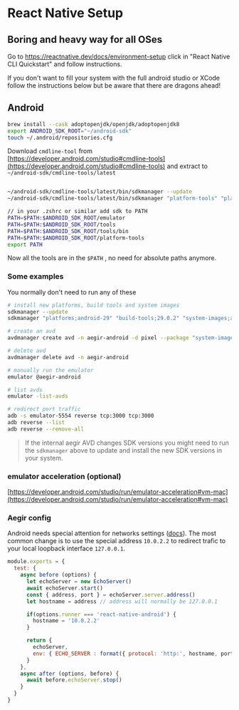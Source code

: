 # React Native Setup

## Boring and heavy way for all OSes

Go to https://reactnative.dev/docs/environment-setup click in "React Native CLI Quickstart" and follow instructions.

If you don't want to fill your system with the full android studio or XCode follow the instructions below but be aware that there are dragons ahead!

## Android

```bash
brew install --cask adoptopenjdk/openjdk/adoptopenjdk8
export ANDROID_SDK_ROOT="~/android-sdk"
touch ~/.android/repositories.cfg
```

Download `cmdline-tool` from [https://developer.android.com/studio#cmdline-tools](https://developer.android.com/studio#cmdline-tools) and extract to `~/android-sdk/cmdline-tools/latest`

```bash

~/android-sdk/cmdline-tools/latest/bin/sdkmanager --update
~/android-sdk/cmdline-tools/latest/bin/sdkmanager "platform-tools" "platforms;android-29" "build-tools;29.0.2" "system-images;android-29;default;x86_64"

// in your .zshrc or similar add sdk to PATH
PATH=$PATH:$ANDROID_SDK_ROOT/emulator
PATH=$PATH:$ANDROID_SDK_ROOT/tools
PATH=$PATH:$ANDROID_SDK_ROOT/tools/bin
PATH=$PATH:$ANDROID_SDK_ROOT/platform-tools
export PATH
```
Now all the tools are in the `$PATH` , no need for absolute paths anymore.

### Some examples

You normally don't need to run any of these

```bash
# install new platforms, build tools and system images
sdkmanager --update
sdkmanager "platforms;android-29" "build-tools;29.0.2" "system-images;android-29;default;x86_64"

# create an avd
avdmanager create avd -n aegir-android -d pixel --package "system-images;android-29;default;x86_64"

# delete avd
avdmanager delete avd -n aegir-android

# manually run the emulator
emulator @aegir-android

# list avds
emulator -list-avds

# redirect port traffic
adb -s emulator-5554 reverse tcp:3000 tcp:3000
adb reverse --list
adb reverse --remove-all
```
> If the internal aegir AVD changes SDK versions you might need to run the `sdkmanager` above to update and install the new SDK versions in your system.


### emulator acceleration (optional)

[https://developer.android.com/studio/run/emulator-acceleration#vm-mac](https://developer.android.com/studio/run/emulator-acceleration#vm-mac)

### Aegir config
Android needs special attention for networks settings ([docs](https://developer.android.com/studio/run/emulator-networking)). The most common change is to use the special address `10.0.2.2` to redirect trafic to your local loopback interface `127.0.0.1`.

```js
module.exports = {
  test: {
    async before (options) {
      let echoServer = new EchoServer()
      await echoServer.start()
      const { address, port } = echoServer.server.address()
      let hostname = address // address will normally be 127.0.0.1

      if(options.runner === 'react-native-android') {
        hostname = '10.0.2.2'
      }

      return {
        echoServer,
        env: { ECHO_SERVER : format({ protocol: 'http:', hostname, port })}
      }
    },
    async after (options, before) {
      await before.echoServer.stop()
    }
  }
}


```